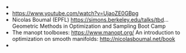 -
- https://www.youtube.com/watch?v=UjaoZE0GBpg
- Nicolas Boumal (EPFL)
  https://simons.berkeley.edu/talks/tbd...
  Geometric Methods in Optimization and Sampling Boot Camp
- The manopt toolboxes: https://www.manopt.org/
  An introduction to optimization on smooth manifolds: http://nicolasboumal.net/book
-